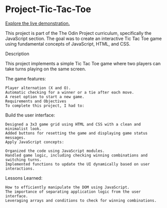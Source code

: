 # Project-Tic-Tac-Toe

[Explore the live demonstration.](https://mihai1481.github.io/Project-Tic-Tac-Toe/)

This project is part of the The Odin Project curriculum, specifically the JavaScript section. The goal was to create an interactive Tic Tac Toe game using fundamental concepts of JavaScript, HTML, and CSS.

Description

This project implements a simple Tic Tac Toe game where two players can take turns playing on the same screen.

The game features:

    Player alternation (X and O).
    Automatic checking for a winner or a tie after each move.
    A reset option to start a new game.
    Requirements and Objectives
    To complete this project, I had to:

Build the user interface:

    Designed a 3x3 game grid using HTML and CSS with a clean and minimalist look.
    Added buttons for resetting the game and displaying game status messages.
    Apply JavaScript concepts:

    Organized the code using JavaScript modules.
    Handled game logic, including checking winning combinations and switching turns.
    Implemented functions to update the UI dynamically based on user interactions.

Lessons Learned:

    How to efficiently manipulate the DOM using JavaScript.
    The importance of separating application logic from the user interface.
    Leveraging arrays and conditions to check for winning combinations.
